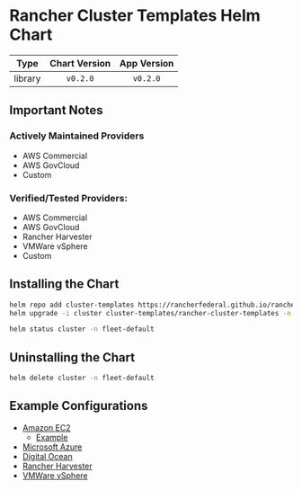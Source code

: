 # Rancher Cluster Templates Helm Chart

|  Type   | Chart Version | App Version |
| :-----: | :-----------: | :---------: |
| library |   `v0.2.0`    |  `v0.2.0`   |

## Important Notes

### Actively Maintained Providers

- AWS Commercial
- AWS GovCloud
- Custom

### Verified/Tested Providers:

- AWS Commercial
- AWS GovCloud
- Rancher Harvester
- VMWare vSphere
- Custom

## Installing the Chart

```bash
helm repo add cluster-templates https://rancherfederal.github.io/rancher-cluster-templates
helm upgrade -i cluster cluster-templates/rancher-cluster-templates -n fleet-default -f values.yaml
```

```bash
helm status cluster -n fleet-default
```

## Uninstalling the Chart

```bash
helm delete cluster -n fleet-default
```

## Example Configurations

- [Amazon EC2](values-aws.yaml)
  - [Example](../../examples/aws/values-aws.yaml)
- [Microsoft Azure](values-azure.yaml)
- [Digital Ocean](values-do.yaml)
- [Rancher Harvester](values-harvester.yaml)
- [VMWare vSphere](values-vsphere.yaml)
